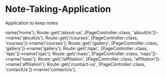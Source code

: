 # Note-Taking-Application
Application to keep notes


<?php

use Illuminate\Support\Facades\Route;
use App\Http\Controllers\PageController;

Route::get('/', [PageController::class, 'home'])->name('home');
Route::get('/about-us', [PageController::class, 'aboutUs'])->name('aboutUs');
Route::get('/courses', [PageController::class, 'courses'])->name('courses');
Route::get('/gallery', [PageController::class, 'gallery'])->name('gallery');
Route::get('/iqac', [PageController::class, 'iqac'])->name('iqac');
Route::get('/naac', [PageController::class, 'naac'])->name('naac');
Route::get('/affiliation', [PageController::class, 'affiliation'])->name('affiliation');
Route::get('/contact-us', [PageController::class, 'contactUs'])->name('contactUs');

